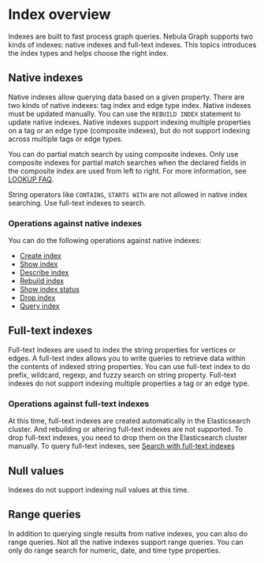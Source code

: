 # Index overview

Indexes are built to fast process graph queries. Nebula Graph supports two kinds of indexes: native indexes and full-text indexes. This topics introduces the index types and helps choose the right index.

## Native indexes

Native indexes allow querying data based on a given property. There are two kinds of native indexes: tag index and edge type index. Native indexes must be updated manually. You can use the `REBUILD INDEX` statement to update native indexes. Native indexes support indexing multiple properties on a tag or an edge type (composite indexes), but do not support indexing across multiple tags or edge types.

You can do partial match search by using composite indexes. Only use composite indexes for partial match searches when the declared fields in the composite index are used from left to right. For more information, see [LOOKUP FAQ](../7.general-query-statements/5.lookup.md#FAQ).

String operators like `CONTAINS`, `STARTS WITH` are not allowed in native index searching. Use full-text indexes to search.

### Operations against native indexes

You can do the following operations against native indexes:

- [Create index](1.create-native-index.md)
- [Show index](2.show-native-indexes.md)
- [Describe index](3.describe-native-index.md)
- [Rebuild index](4.rebuild-native-index.md)
- [Show index status](5.show-native-index-status.md)
- [Drop index](6.drop-native-index.md)
- [Query index](../7.general-query-statements/5.lookup.md)

## Full-text indexes

Full-text indexes are used to index the string properties for vertices or edges. A full-text index allows you to write queries to retrieve data within the contents of indexed string properties. You can use full-text index to do prefix, wildcard, regexp, and fuzzy search on string property. Full-text indexes do not support indexing multiple properties a tag or an edge type.

### Operations against full-text indexes

At this time, full-text indexes are created automatically in the Elasticsearch cluster. And rebuilding or altering full-text indexes are not supported. To drop full-text indexes, you need to drop them on the Elasticsearch cluster manually. To query full-text indexes, see [Search with full-text indexes](7.search-with-text-based-index.md)

## Null values

Indexes do not support indexing null values at this time.

## Range queries

In addition to querying single results from native indexes, you can also do range queries. Not all the native indexes support range queries. You can only do range search for numeric, date, and time type properties.
